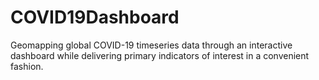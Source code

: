 # COVID19Dashboard
Geomapping global COVID-19 timeseries data through an interactive dashboard while delivering primary indicators of interest in a convenient fashion.
